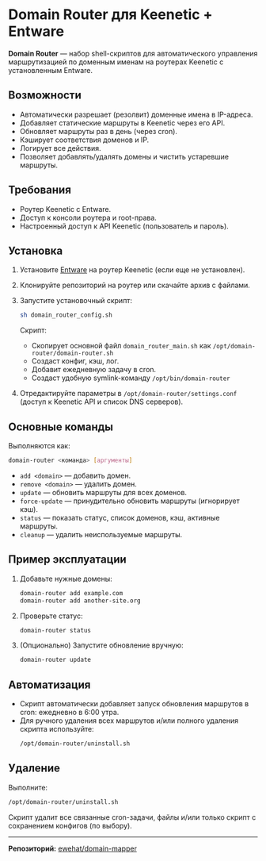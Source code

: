 # Domain Router для Keenetic + Entware

**Domain Router** — набор shell-скриптов для автоматического управления маршрутизацией по доменным именам на роутерах Keenetic с установленным Entware.

## Возможности

- Автоматически разрешает (резолвит) доменные имена в IP-адреса.
- Добавляет статические маршруты в Keenetic через его API.
- Обновляет маршруты раз в день (через cron).
- Кэширует соответствия доменов и IP.
- Логирует все действия.
- Позволяет добавлять/удалять домены и чистить устаревшие маршруты.

## Требования

- Роутер Keenetic с Entware.
- Доступ к консоли роутера и root-права.
- Настроенный доступ к API Keenetic (пользователь и пароль).

## Установка

1. Установите [Entware](https://github.com/Entware/Entware) на роутер Keenetic (если еще не установлен).
2. Клонируйте репозиторий на роутер или скачайте архив с файлами.
3. Запустите установочный скрипт:
   ```sh
   sh domain_router_config.sh
   ```
   Скрипт:
   - Скопирует основной файл `domain_router_main.sh` как `/opt/domain-router/domain-router.sh`
   - Создаст конфиг, кэш, лог.
   - Добавит ежедневную задачу в cron.
   - Создаст удобную symlink-команду `/opt/bin/domain-router`

4. Отредактируйте параметры в `/opt/domain-router/settings.conf` (доступ к Keenetic API и список DNS серверов).

## Основные команды

Выполняются как:
```sh
domain-router <команда> [аргументы]
```

- `add <domain>` — добавить домен.
- `remove <domain>` — удалить домен.
- `update` — обновить маршруты для всех доменов.
- `force-update` — принудительно обновить маршруты (игнорирует кэш).
- `status` — показать статус, список доменов, кэш, активные маршруты.
- `cleanup` — удалить неиспользуемые маршруты.

## Пример эксплуатации

1. Добавьте нужные домены:
   ```sh
   domain-router add example.com
   domain-router add another-site.org
   ```
2. Проверьте статус:
   ```sh
   domain-router status
   ```
3. (Опционально) Запустите обновление вручную:
   ```sh
   domain-router update
   ```

## Автоматизация

- Скрипт автоматически добавляет запуск обновления маршрутов в cron: ежедневно в 6:00 утра.
- Для ручного удаления всех маршрутов и/или полного удаления скрипта используйте:
  ```sh
  /opt/domain-router/uninstall.sh
  ```

## Удаление

Выполните:
```sh
/opt/domain-router/uninstall.sh
```
Скрипт удалит все связанные cron-задачи, файлы и/или только скрипт с сохранением конфигов (по выбору).

---

**Репозиторий:** [ewehat/domain-mapper](https://github.com/ewehat/domain-mapper)